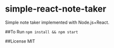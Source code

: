 # simple-react-note-taker
Simple note taker implemented with Node.js+React. 

##To Run
`npm install && npm start`

##License
MIT
